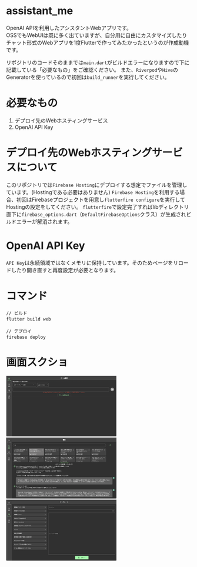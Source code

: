# assistant_me
OpenAI APIを利用したアシスタントWebアプリです。  
OSSでもWebUIは既に多く出ていますが、自分用に自由にカスタマイズしたりチャット形式のWebアプリを1度Flutterで作ってみたかったというのが作成動機です。  

リポジトリのコードそのままでは`main.dart`がビルドエラーになりますので下に記載している「必要なもの」をご確認ください。
また、`Riverpod`や`Hive`のGeneratorを使っているので初回は`build_runner`を実行してください。  

# 必要なもの
1. デプロイ先のWebホスティングサービス
2. OpenAI API Key

# デプロイ先のWebホスティングサービスについて
このリポジトリでは`Firebase Hosting`にデプロイする想定でファイルを管理しています。(Hostingである必要はありません)
`Firebase Hosting`を利用する場合、初回はFirebaseプロジェクトを用意し`flutterfire configure`を実行してHostingの設定をしてください。
`flutterfire`で設定完了すればlibディレクトリ直下に`firebase_options.dart`（`DefaultFirebaseOptions`クラス）が生成されビルドエラーが解消されます。  

# OpenAI API Key
`API Key`は永続領域ではなくメモリに保持しています。そのためページをリロードしたり開き直すと再度設定が必要となります。  

# コマンド
```
// ビルド
flutter build web

// デプロイ
firebase deploy
```

# 画面スクショ
<img src="./images/01_home.png" width=300><img src="./images/02_history.png" width=300>
<img src="./images/03_template.png" width=300>
